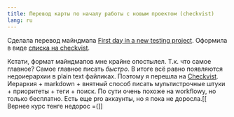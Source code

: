 ```yaml
---
title: Перевод карты по началу работы с новым проектом (checkvist)
lang: ru
---
```


Сделала перевод майндмапа [First day in a new testing project](http://apps.testinsane.com/mindmaps/first-day-in-a-new-testing-project). Оформила в виде [списка на checkvist](https://checkvist.com/checklists/531307).

Кстати, формат майндмапов мне крайне опостылел. Т.к. что самое главное? Самое главное писать *быстро*. В итоге всё равно появляются недоиерархии в plain text файликах. Поэтому я перешла на [Checkvist](https://checkvist.com). Иерархия + markdown + внятный способ писать мультистрочные штуки + приоритеты + теги + поиск. По сути очень похоже на workflowy, но только бесплатно. Есть еще pro аккаунты, но я пока не доросла.[[ Вернее курс тенге недорос =(]]
